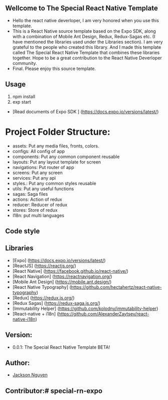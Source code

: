 ## Wellcome to The Special React Native Template

  - Hello the react native deverloper, I am very honored when you use this template.
  - This is a React Native source template based on the Expo SDK, along with a combination of Mobile Ant Design, Redux, Redux-Sagas etc. (I have mentioned the libraries used under the Libraries section). I am very grateful to the people who created this library. And I made this template called The Special React Native Template that combines these libraries together. Hope to be a great contribution to the React Native Deverloper community.
  - Final. Please enjoy this source template.

## Usage 
1. npm install
2. exp start
- [Read documents of Expo SDK ] (https://docs.expo.io/versions/latest/)
# Project Folder Structure: 

  - assets: Put any media files, fronts, colors.
  - configs: All config of app
  - components: Put any common component reusable
  - layouts: Put any layout template for screen
  - navigations: Put  router of app
  - screens: Put any screen
  - services: Put any api
  - styles.: Put any common styles reusable
  - utils: Put any useful functions
  - sagas: Saga files
  - actions: Action of redux
  - reducer: Reducer of redux
  - stores: Store of redux
  - I18n: put multi languages

## Code style

  [eslint Airbnb]: (https://github.com/airbnb/javascriptreact)

## Libraries

  - [Expo] (https://docs.expo.io/versions/latest/)
  - [ReactJS] (https://reactjs.org/)
  - [React Native] (https://facebook.github.io/react-native/)
  - [React Navigation] (https://reactnavigation.org/)
  - [Mobile Ant Design] (https://mobile.ant.design/)
  - [React Native Typography] (https://github.com/hectahertz/react-native-typography)
  - [Redux] (https://redux.js.org/)
  - [Redux Sagas] (https://redux-saga.js.org/)
  - [Immutability Helper] (https://github.com/kolodny/immutability-helper)
  - [React-native + i18n] (https://github.com/AlexanderZaytsev/react-native-i18n)
## Version:

  - 0.0.1: The Special React Native Template BETA!

## Author: 

  - [Jackson Nguyen](https://github.com/jacksonnguyendev)

## Contributor:# special-rn-expo
